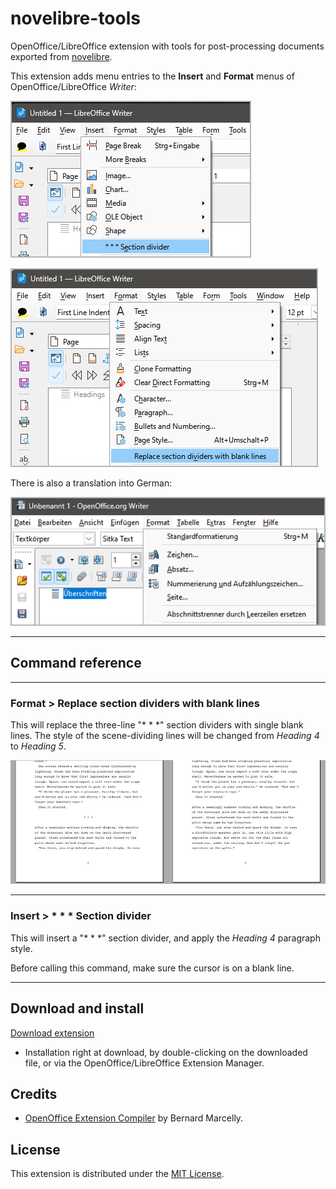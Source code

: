 # novelibre-tools

OpenOffice/LibreOffice extension with tools for post-processing documents exported from 
[novelibre](https://github.com/peter88213/novelibre).


This extension adds menu entries to the **Insert** and **Format** menus of OpenOffice/LibreOffice *Writer*:

![Screenshot](docs/Screenshots/insert_menu01.png)

![Screenshot](docs/Screenshots/format_menu01.png)

There is also a translation into German:

![Screenshot](docs/Screenshots/format_menu02.png)

---

## Command reference

---

### Format > Replace section dividers with blank lines

This will replace the three-line "* * *" section dividers
with single blank lines. The style of the scene-dividing
lines will be changed from  _Heading 4_  to  _Heading 5_.

![Screenshot](docs/Screenshots/section_divider01.jpg)

---

### Insert > * * * Section divider

This will insert a "* * *" section divider, and 
apply the _Heading 4_ paragraph style. 

Before calling this command, 
make sure the cursor is on a blank line.

---

## Download and install

[Download extension](https://raw.githubusercontent.com/peter88213/novelibre-tools/main/dist/novelibre-tools-0.2.0.oxt)

* Installation right at download, by double-clicking on the downloaded file, or via the OpenOffice/LibreOffice Extension Manager.


## Credits

- [OpenOffice Extension Compiler](https://wiki.openoffice.org/wiki/Extensions_Packager#Extension_Compiler) by Bernard Marcelly.

## License

This extension is distributed under the [MIT License](http://www.opensource.org/licenses/mit-license.php).
